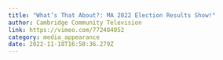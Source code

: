 ```yaml
---
title: "What’s That About?: MA 2022 Election Results Show!"
author: Cambridge Community Television
link: https://vimeo.com/772484052
category: media_appearance
date: 2022-11-18T16:50:36.279Z
---
```

